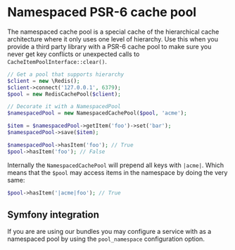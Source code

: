 # Namespaced PSR-6 cache pool 

The namespaced cache pool is a special cache of the hierarchical cache architecture where it only uses one level
of hierarchy. Use this when you provide a third party library with a PSR-6 cache pool to make sure you never
get key conflicts or unexpected calls to `CacheItemPoolInterface::clear()`. 
 
```php
// Get a pool that supports hierarchy
$client = new \Redis();
$client->connect('127.0.0.1', 6379);
$pool = new RedisCachePool($client);

// Decorate it with a NamespacedPool
$namespacedPool = new NamespacedCachePool($pool, 'acme');

$item = $namespacedPool->getItem('foo')->set('bar');
$namespacedPool->save($item);

$namespacedPool->hasItem('foo'); // True
$pool->hasItem('foo'); // False
```

Internally the `NamespacedCachePool` will prepend all keys with `|acme|`. Which means that the `$pool` 
may access items in the namespace by doing the very same: 

```php
$pool->hasItem('|acme|foo'); // True
```

## Symfony integration

If you are are using our bundles you may configure a service with as a namespaced pool by using the `pool_namespace` 
configuration option. 

